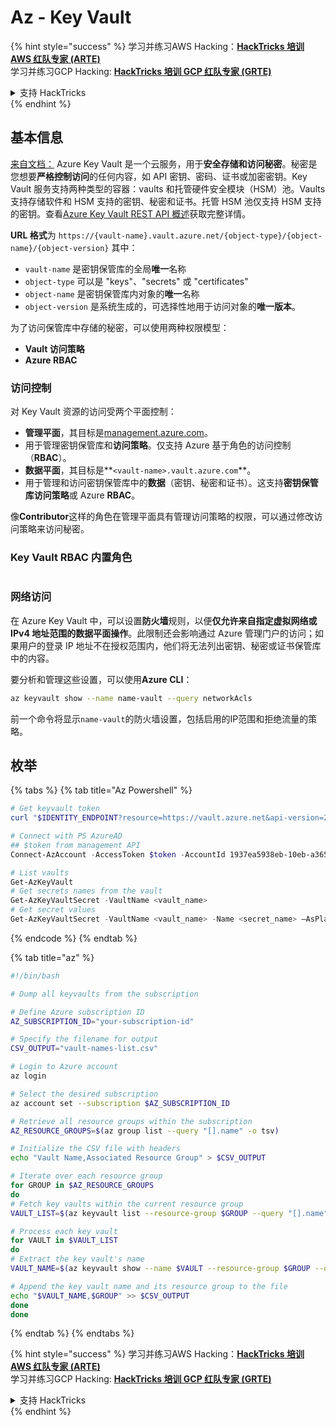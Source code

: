 # Az - Key Vault

{% hint style="success" %}
学习并练习AWS Hacking：<img src="/.gitbook/assets/image.png" alt="" data-size="line">[**HackTricks 培训 AWS 红队专家 (ARTE)**](https://training.hacktricks.xyz/courses/arte)<img src="/.gitbook/assets/image.png" alt="" data-size="line">\
学习并练习GCP Hacking: <img src="/.gitbook/assets/image (2).png" alt="" data-size="line">[**HackTricks 培训 GCP 红队专家 (GRTE)**<img src="/.gitbook/assets/image (2).png" alt="" data-size="line">](https://training.hacktricks.xyz/courses/grte)

<details>

<summary>支持 HackTricks</summary>

* 检查[**订阅计划**](https://github.com/sponsors/carlospolop)!
* **加入** 💬 [**Discord 群组**](https://discord.gg/hRep4RUj7f) 或 [**电报群组**](https://t.me/peass) 或 **关注**我们的 **Twitter** 🐦 [**@hacktricks\_live**](https://twitter.com/hacktricks\_live)**.**
* 通过向 [**HackTricks**](https://github.com/carlospolop/hacktricks) 和 [**HackTricks Cloud**](https://github.com/carlospolop/hacktricks-cloud) github 仓库提交 PR 来分享黑客技巧。

</details>
{% endhint %}

## 基本信息

[来自文档：](https://learn.microsoft.com/en-us/azure/key-vault/general/basic-concepts) Azure Key Vault 是一个云服务，用于**安全存储和访问秘密**。秘密是您想要**严格控制访问**的任何内容，如 API 密钥、密码、证书或加密密钥。Key Vault 服务支持两种类型的容器：vaults 和托管硬件安全模块（HSM）池。Vaults 支持存储软件和 HSM 支持的密钥、秘密和证书。托管 HSM 池仅支持 HSM 支持的密钥。查看[Azure Key Vault REST API 概述](https://learn.microsoft.com/en-us/azure/key-vault/general/about-keys-secrets-certificates)获取完整详情。

**URL 格式**为 `https://{vault-name}.vault.azure.net/{object-type}/{object-name}/{object-version}` 其中：

* `vault-name` 是密钥保管库的全局**唯一**名称
* `object-type` 可以是 "keys"、"secrets" 或 "certificates"
* `object-name` 是密钥保管库内对象的**唯一**名称
* `object-version` 是系统生成的，可选择性地用于访问对象的**唯一版本**。

为了访问保管库中存储的秘密，可以使用两种权限模型：

* **Vault 访问策略**
* **Azure RBAC**

### 访问控制 <a href="#access-control" id="access-control"></a>

对 Key Vault 资源的访问受两个平面控制：

* **管理平面**，其目标是[management.azure.com](http://management.azure.com/)。
* 用于管理密钥保管库和**访问策略**。仅支持 Azure 基于角色的访问控制（**RBAC**）。
* **数据平面**，其目标是**`<vault-name>.vault.azure.com`**。
* 用于管理和访问密钥保管库中的**数据**（密钥、秘密和证书）。这支持**密钥保管库访问策略**或 Azure **RBAC**。

像**Contributor**这样的角色在管理平面具有管理访问策略的权限，可以通过修改访问策略来访问秘密。

### Key Vault RBAC 内置角色 <a href="#rbac-built-in-roles" id="rbac-built-in-roles"></a>

<figure><img src="../../.gitbook/assets/image (3) (1) (1) (1) (1).png" alt=""><figcaption></figcaption></figure>

### 网络访问

在 Azure Key Vault 中，可以设置**防火墙**规则，以便**仅允许来自指定虚拟网络或 IPv4 地址范围的数据平面操作**。此限制还会影响通过 Azure 管理门户的访问；如果用户的登录 IP 地址不在授权范围内，他们将无法列出密钥、秘密或证书保管库中的内容。

要分析和管理这些设置，可以使用**Azure CLI**：
```bash
az keyvault show --name name-vault --query networkAcls
```
前一个命令将显示`name-vault`的防火墙设置，包括启用的IP范围和拒绝流量的策略。

## 枚举

{% tabs %}
{% tab title="Az Powershell" %}
```powershell
# Get keyvault token
curl "$IDENTITY_ENDPOINT?resource=https://vault.azure.net&api-version=2017-09-01" -H secret:$IDENTITY_HEADER

# Connect with PS AzureAD
## $token from management API
Connect-AzAccount -AccessToken $token -AccountId 1937ea5938eb-10eb-a365-10abede52387 -KeyVaultAccessToken $keyvaulttoken

# List vaults
Get-AzKeyVault
# Get secrets names from the vault
Get-AzKeyVaultSecret -VaultName <vault_name>
# Get secret values
Get-AzKeyVaultSecret -VaultName <vault_name> -Name <secret_name> –AsPlainText
```
{% endcode %}
{% endtab %}

{% tab title="az" %}
```bash
#!/bin/bash

# Dump all keyvaults from the subscription

# Define Azure subscription ID
AZ_SUBSCRIPTION_ID="your-subscription-id"

# Specify the filename for output
CSV_OUTPUT="vault-names-list.csv"

# Login to Azure account
az login

# Select the desired subscription
az account set --subscription $AZ_SUBSCRIPTION_ID

# Retrieve all resource groups within the subscription
AZ_RESOURCE_GROUPS=$(az group list --query "[].name" -o tsv)

# Initialize the CSV file with headers
echo "Vault Name,Associated Resource Group" > $CSV_OUTPUT

# Iterate over each resource group
for GROUP in $AZ_RESOURCE_GROUPS
do
# Fetch key vaults within the current resource group
VAULT_LIST=$(az keyvault list --resource-group $GROUP --query "[].name" -o tsv)

# Process each key vault
for VAULT in $VAULT_LIST
do
# Extract the key vault's name
VAULT_NAME=$(az keyvault show --name $VAULT --resource-group $GROUP --query "name" -o tsv)

# Append the key vault name and its resource group to the file
echo "$VAULT_NAME,$GROUP" >> $CSV_OUTPUT
done
done
```
{% endtab %}
{% endtabs %}

{% hint style="success" %}
学习并练习AWS Hacking：<img src="/.gitbook/assets/image.png" alt="" data-size="line">[**HackTricks 培训 AWS 红队专家 (ARTE)**](https://training.hacktricks.xyz/courses/arte)<img src="/.gitbook/assets/image.png" alt="" data-size="line">\
学习并练习GCP Hacking: <img src="/.gitbook/assets/image (2).png" alt="" data-size="line">[**HackTricks 培训 GCP 红队专家 (GRTE)**<img src="/.gitbook/assets/image (2).png" alt="" data-size="line">](https://training.hacktricks.xyz/courses/grte)

<details>

<summary>支持 HackTricks</summary>

* 检查[**订阅计划**](https://github.com/sponsors/carlospolop)!
* **加入** 💬 [**Discord 群组**](https://discord.gg/hRep4RUj7f) 或 [**电报群组**](https://t.me/peass) 或 **关注**我们的**Twitter** 🐦 [**@hacktricks\_live**](https://twitter.com/hacktricks\_live)**.**
* 通过向[**HackTricks**](https://github.com/carlospolop/hacktricks)和[**HackTricks Cloud**](https://github.com/carlospolop/hacktricks-cloud) github 仓库提交 PR 来分享黑客技巧。

</details>
{% endhint %}
